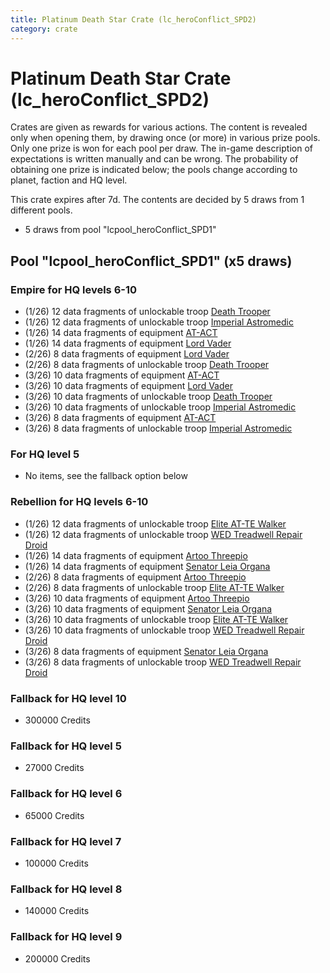 ```yaml
---
title: Platinum Death Star Crate (lc_heroConflict_SPD2)
category: crate
---
```


# Platinum Death Star Crate (lc_heroConflict_SPD2)

Crates are given as rewards for various actions. The content is revealed only when opening them, by drawing once (or more) in various prize pools. Only one prize is won for each pool per draw. The in-game description of expectations is written manually and can be wrong. The probability of obtaining one prize is indicated below; the pools change according to planet, faction and HQ level.

This crate expires after 7d. The contents are decided by 5 draws from 1 different pools.
  * 5 draws from pool "lcpool_heroConflict_SPD1"

## Pool "lcpool_heroConflict_SPD1" (x5 draws)

### Empire for HQ levels 6-10

  * (1/26) 12 data fragments of unlockable troop [Death Trooper](HeroDeathTrooper)
  * (1/26) 12 data fragments of unlockable troop [Imperial Astromedic](R5Medic)
  * (1/26) 14 data fragments of equipment [AT-ACT](eqpEmpireCargoGreatDane)
  * (1/26) 14 data fragments of equipment [Lord Vader](eqpEmpireLordVader)
  * (2/26) 8 data fragments of equipment [Lord Vader](eqpEmpireLordVader)
  * (2/26) 8 data fragments of unlockable troop [Death Trooper](HeroDeathTrooper)
  * (3/26) 10 data fragments of equipment [AT-ACT](eqpEmpireCargoGreatDane)
  * (3/26) 10 data fragments of equipment [Lord Vader](eqpEmpireLordVader)
  * (3/26) 10 data fragments of unlockable troop [Death Trooper](HeroDeathTrooper)
  * (3/26) 10 data fragments of unlockable troop [Imperial Astromedic](R5Medic)
  * (3/26) 8 data fragments of equipment [AT-ACT](eqpEmpireCargoGreatDane)
  * (3/26) 8 data fragments of unlockable troop [Imperial Astromedic](R5Medic)

### For HQ level 5

  * No items, see the fallback option below

### Rebellion for HQ levels 6-10

  * (1/26) 12 data fragments of unlockable troop [Elite AT-TE Walker](HeroATTE)
  * (1/26) 12 data fragments of unlockable troop [WED Treadwell Repair Droid](Treadwell)
  * (1/26) 14 data fragments of equipment [Artoo  Threepio](eqpRebelArtoo)
  * (1/26) 14 data fragments of equipment [Senator Leia Organa](eqpRebelDiplomat)
  * (2/26) 8 data fragments of equipment [Artoo  Threepio](eqpRebelArtoo)
  * (2/26) 8 data fragments of unlockable troop [Elite AT-TE Walker](HeroATTE)
  * (3/26) 10 data fragments of equipment [Artoo  Threepio](eqpRebelArtoo)
  * (3/26) 10 data fragments of equipment [Senator Leia Organa](eqpRebelDiplomat)
  * (3/26) 10 data fragments of unlockable troop [Elite AT-TE Walker](HeroATTE)
  * (3/26) 10 data fragments of unlockable troop [WED Treadwell Repair Droid](Treadwell)
  * (3/26) 8 data fragments of equipment [Senator Leia Organa](eqpRebelDiplomat)
  * (3/26) 8 data fragments of unlockable troop [WED Treadwell Repair Droid](Treadwell)

### Fallback for HQ level 10

  * 300000 Credits

### Fallback for HQ level 5

  * 27000 Credits

### Fallback for HQ level 6

  * 65000 Credits

### Fallback for HQ level 7

  * 100000 Credits

### Fallback for HQ level 8

  * 140000 Credits

### Fallback for HQ level 9

  * 200000 Credits